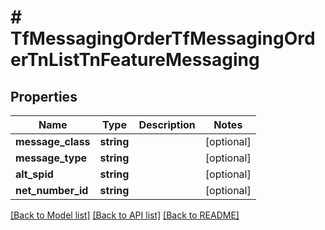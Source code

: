 # # TfMessagingOrderTfMessagingOrderTnListTnFeatureMessaging

## Properties

Name | Type | Description | Notes
------------ | ------------- | ------------- | -------------
**message_class** | **string** |  | [optional]
**message_type** | **string** |  | [optional]
**alt_spid** | **string** |  | [optional]
**net_number_id** | **string** |  | [optional]

[[Back to Model list]](../../README.md#models) [[Back to API list]](../../README.md#endpoints) [[Back to README]](../../README.md)
